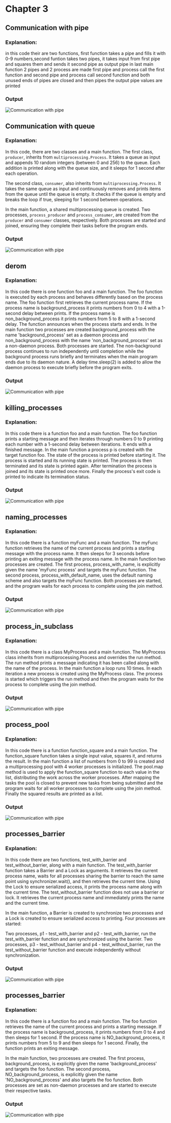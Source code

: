 # Chapter 3

## Communication with pipe
### Explanation:
in this code their are two functions, first function takes a pipe and fills it with 0-9 numbers,second funtion takes two pipes, it takes input from first pipe and squares them and sends it second pipe as output pipe
in last main function 2 pipes and 2 process are made first pipe and process call the first function and second pipe and process call second function and both unused ends of pipes are closed and then pipes the output pipe values are printed

### Output
![Communication with pipe](images/CommunicationWithPipe.PNG "image1")

## Communication with queue
### Explanation:
In this code, there are two classes and a main function. The first class, `producer`, inherits from `multiprocessing.Process`. It takes a queue as input and appends 10 random integers (between 0 and 256) to the queue. Each addition is printed along with the queue size, and it sleeps for 1 second after each operation. 

The second class, `consumer`, also inherits from `multiprocessing.Process`. It takes the same queue as input and continuously removes and prints items from the queue until the queue is empty. It checks if the queue is empty and breaks the loop if true, sleeping for 1 second between operations.

In the main function, a shared multiprocessing queue is created. Two processes, `process_producer` and `process_consumer`, are created from the `producer` and `consumer` classes, respectively. Both processes are started and joined, ensuring they complete their tasks before the program ends.

### Output
![Communication with pipe](Chapter3/images/CommunicationWithPipe.PNG "image1")

## derom
### Explanation:
In this code there is one function foo and a main function. The foo function is executed by each process and behaves differently based on the process name. The foo function first retrieves the current process name. If the process name is background_process it prints numbers from 0 to 4 with a 1-second delay between prints. If the process name is non_background_process it prints numbers from 5 to 8 with a 1-second delay. The function announces when the process starts and ends. In the main function two processes are created background_process with the name 'background_process' set as a daemon process and non_background_process with the name 'non_background_process' set as a non-daemon process. Both processes are started. The non-background process continues to run independently until completion while the background process runs briefly and terminates when the main program ends due to its daemon nature. A delay time.sleep(2) is added to allow the daemon process to execute briefly before the program exits.
### Output
![Communication with pipe](Chapter3/images/CommunicationWithPipe.PNG "image1")


## killing_processes
### Explanation:
In this code there is a function foo and a main function. The foo function prints a starting message and then iterates through numbers 0 to 9 printing each number with a 1-second delay between iterations. It ends with a finished message. In the main function a process p is created with the target function foo. The state of the process is printed before starting it. The process is started and its running state is printed. The process is then terminated and its state is printed again. After termination the process is joined and its state is printed once more. Finally the process's exit code is printed to indicate its termination status.
### Output
![Communication with pipe](Chapter3/images/CommunicationWithPipe.PNG "image1")


## naming_processes
### Explanation:
In this code there is a function myFunc and a main function. The myFunc function retrieves the name of the current process and prints a starting message with the process name. It then sleeps for 3 seconds before printing an exiting message with the process name. In the main function two processes are created. The first process, process_with_name, is explicitly given the name 'myFunc process' and targets the myFunc function. The second process, process_with_default_name, uses the default naming scheme and also targets the myFunc function. Both processes are started, and the program waits for each process to complete using the join method.
### Output
![Communication with pipe](Chapter3/images/CommunicationWithPipe.PNG "image1")


## process_in_subclass
### Explanation:
In this code there is a class MyProcess and a main function. The MyProcess class inherits from multiprocessing.Process and overrides the run method. The run method prints a message indicating it has been called along with the name of the process. In the main function a loop runs 10 times. In each iteration a new process is created using the MyProcess class. The process is started which triggers the run method and then the program waits for the process to complete using the join method.
### Output
![Communication with pipe](Chapter3/images/CommunicationWithPipe.PNG "image1")


## process_pool
### Explanation:
In this code there is a function function_square and a main function. The function_square function takes a single input value, squares it, and returns the result. In the main function a list of numbers from 0 to 99 is created and a multiprocessing pool with 4 worker processes is initialized. The pool.map method is used to apply the function_square function to each value in the list, distributing the work across the worker processes. After mapping the tasks the pool is closed to prevent new tasks from being submitted and the program waits for all worker processes to complete using the join method. Finally the squared results are printed as a list.
### Output
![Communication with pipe](Chapter3/images/CommunicationWithPipe.PNG "image1")


## processes_barrier
### Explanation:
In this code there are two functions, test_with_barrier and test_without_barrier, along with a main function. The test_with_barrier function takes a Barrier and a Lock as arguments. It retrieves the current process name, waits for all processes sharing the barrier to reach the same point using synchronizer.wait(), and then retrieves the current time. Using the Lock to ensure serialized access, it prints the process name along with the current time. The test_without_barrier function does not use a barrier or lock. It retrieves the current process name and immediately prints the name and the current time.

In the main function, a Barrier is created to synchronize two processes and a Lock is created to ensure serialized access to printing. Four processes are started:

Two processes, p1 - test_with_barrier and p2 - test_with_barrier, run the test_with_barrier function and are synchronized using the barrier.
Two processes, p3 - test_without_barrier and p4 - test_without_barrier, run the test_without_barrier function and execute independently without synchronization.
### Output
![Communication with pipe](Chapter3/images/CommunicationWithPipe.PNG "image1")


## processes_barrier
### Explanation:
In this code there is a function foo and a main function. The foo function retrieves the name of the current process and prints a starting message. If the process name is background_process, it prints numbers from 0 to 4 and then sleeps for 1 second. If the process name is NO_background_process, it prints numbers from 5 to 9 and then sleeps for 1 second. Finally, the function prints an exiting message.

In the main function, two processes are created. The first process, background_process, is explicitly given the name 'background_process' and targets the foo function. The second process, NO_background_process, is explicitly given the name 'NO_background_process' and also targets the foo function. Both processes are set as non-daemon processes and are started to execute their respective tasks.
### Output
![Communication with pipe](Chapter3/images/CommunicationWithPipe.PNG "image1")

